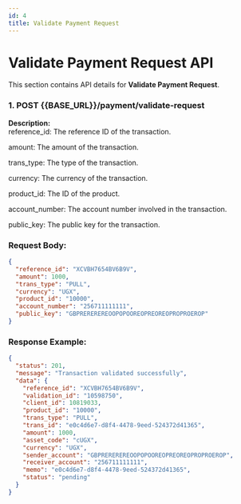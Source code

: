 ```yaml
---
id: 4
title: Validate Payment Request
---
```


# Validate Payment Request API

This section contains API details for **Validate Payment Request**.

### 1. POST {{BASE_URL}}/payment/validate-request

**Description:**  
reference_id: The reference ID of the transaction.

amount: The amount of the transaction.

trans_type: The type of the transaction.

currency: The currency of the transaction.

product_id: The ID of the product.

account_number: The account number involved in the transaction.

public_key: The public key for the transaction.

### Request Body:
```json
{
  "reference_id": "XCVBH7654BV6B9V",
  "amount": 1000,
  "trans_type": "PULL",
  "currency": "UGX",
  "product_id": "10000",
  "account_number": "256711111111",
  "public_key": "GBPREREREREOOPOPOOREOPREOREOPROPROEROP"
}
```

### Response Example:
```json
{
  "status": 201,
  "message": "Transaction validated successfully",
  "data": {
    "reference_id": "XCVBH7654BV6B9V",
    "validation_id": "10598750",
    "client_id": 10819033,
    "product_id": "10000",
    "trans_type": "PULL",
    "trans_id": "e0c4d6e7-d8f4-4478-9eed-524372d41365",
    "amount": 1000,
    "asset_code": "cUGX",
    "currency": "UGX",
    "sender_account": "GBPREREREREOOPOPOOREOPREOREOPROPROEROP",
    "receiver_account": "256711111111",
    "memo": "e0c4d6e7-d8f4-4478-9eed-524372d41365",
    "status": "pending"
  }
}
```
